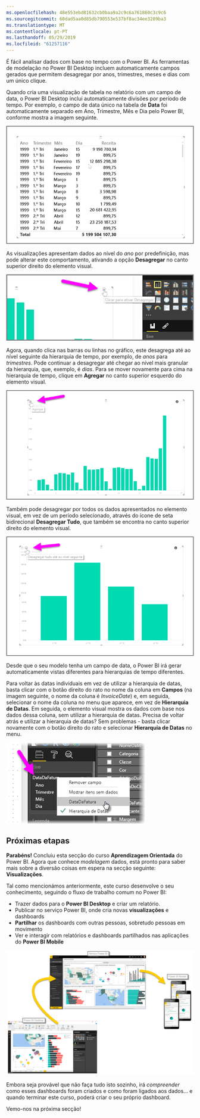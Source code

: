 ```yaml
---
ms.openlocfilehash: 48e553ebd81632cb0baa9a2c9c6a761860c3c9c6
ms.sourcegitcommit: 60dad5aa0d85db790553e537bf8ac34ee3289ba3
ms.translationtype: MT
ms.contentlocale: pt-PT
ms.lasthandoff: 05/29/2019
ms.locfileid: "61257116"
---
```

É fácil analisar dados com base no tempo com o Power BI. As ferramentas de modelação no Power BI Desktop incluem automaticamente campos gerados que permitem desagregar por anos, trimestres, meses e dias com um único clique.  

Quando cria uma visualização de tabela no relatório com um campo de data, o Power BI Desktop inclui automaticamente divisões por período de tempo. Por exemplo, o campo de data único na tabela de **Data** foi automaticamente separado em Ano, Trimestre, Mês e Dia pelo Power BI, conforme mostra a imagem seguinte.

![](media/2-6a-explore-time-based-data/2-6a_1.png)

As visualizações apresentam dados ao nível do *ano* por predefinição, mas pode alterar este comportamento, ativando a opção **Desagregar** no canto superior direito do elemento visual.

![](media/2-6a-explore-time-based-data/2-6a_2.png)

Agora, quando clica nas barras ou linhas no gráfico, este desagrega até ao nível seguinte da hierarquia de tempo, por exemplo, de *anos* para *trimestres*. Pode continuar a desagregar até chegar ao nível mais granular da hierarquia, que, exemplo, é *dias*. Para se mover novamente para cima na hierarquia de tempo, clique em **Agregar** no canto superior esquerdo do elemento visual.

![](media/2-6a-explore-time-based-data/2-6a_3.png)

Também pode desagregar por todos os dados apresentados no elemento visual, em vez de um período selecionado, através do ícone de seta bidirecional **Desagregar Tudo**, que também se encontra no canto superior direito do elemento visual.

![](media/2-6a-explore-time-based-data/2-6a_4.png)

Desde que o seu modelo tenha um campo de data, o Power BI irá gerar automaticamente vistas diferentes para hierarquias de tempo diferentes.

Para voltar às datas individuais em vez de utilizar a hierarquia de datas, basta clicar com o botão direito do rato no nome da coluna em **Campos** (na imagem seguinte, o nome da coluna é *InvoiceDate*) e, em seguida, selecionar o nome da coluna no menu que aparece, em vez de **Hierarquia de Datas**. Em seguida, o elemento visual mostra os dados com base nos dados dessa coluna, sem utilizar a hierarquia de datas. Precisa de voltar atrás e utilizar a hierarquia de datas? Sem problemas - basta clicar novamente com o botão direito do rato e selecionar **Hierarquia de Datas** no menu.

![](media/2-6a-explore-time-based-data/2-6a_5.png)

## <a name="next-steps"></a>Próximas etapas
**Parabéns!** Concluiu esta secção do curso **Aprendizagem Orientada** do Power BI. Agora que conhece *modelagem* dados, está pronto para saber mais sobre a diversão coisas em espera na secção seguinte: **Visualizações**.

Tal como mencionámos anteriormente, este curso desenvolve o seu conhecimento, seguindo o fluxo de trabalho comum no Power BI:

* Trazer dados para o **Power BI Desktop** e criar um relatório.
* Publicar no serviço Power BI, onde cria novas **visualizações** e dashboards
* **Partilhar** os dashboards com outras pessoas, sobretudo pessoas em movimento
* Ver e interagir com relatórios e dashboards partilhados nas aplicações do **Power BI Mobile**

![](media/2-6a-explore-time-based-data/c0a1_1.png)

Embora seja provável que não faça tudo isto sozinho, irá *compreender* como esses dashboards foram criados e como foram ligados aos dados... e quando terminar este curso, poderá criar o seu próprio dashboard.

Vemo-nos na próxima secção!

